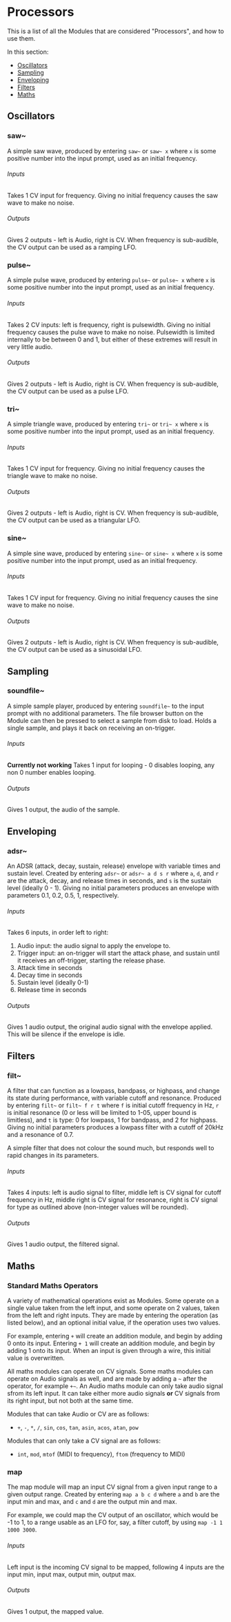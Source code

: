 # Processors
This is a list of all the Modules that are considered "Processors", and how to use them.

In this section:
* [Oscillators](##Oscillators)
* [Sampling](##Sampling)
* [Enveloping](##Enveloping)
* [Filters](##Filters)
* [Maths](##Maths)

## Oscillators

### saw~
A simple saw wave, produced by entering `saw~` or `saw~ x` where `x` is some positive number into the input prompt, used as an initial frequency.

###### Inputs
Takes 1 CV input for frequency. Giving no initial frequency causes the saw wave to make no noise.

###### Outputs
Gives 2 outputs - left is Audio, right is CV. When frequency is sub-audible, the CV output can be used as a ramping LFO.

### pulse~
A simple pulse wave, produced by entering `pulse~` or `pulse~ x` where `x` is some positive number into the input prompt, used as an initial frequency.

###### Inputs
Takes 2 CV inputs: left is frequency, right is pulsewidth. Giving no initial frequency causes the pulse wave to make no noise. Pulsewidth is limited internally to be between 0 and 1, but either of these extremes will result in very little audio.

###### Outputs
Gives 2 outputs - left is Audio, right is CV. When frequency is sub-audible, the CV output can be used as a pulse LFO.

### tri~
A simple triangle wave, produced by entering `tri~` or `tri~ x` where `x` is some positive number into the input prompt, used as an initial frequency.

###### Inputs
Takes 1 CV input for frequency. Giving no initial frequency causes the triangle wave to make no noise.

###### Outputs
Gives 2 outputs - left is Audio, right is CV. When frequency is sub-audible, the CV output can be used as a triangular LFO.

### sine~
A simple sine wave, produced by entering `sine~` or `sine~ x` where `x` is some positive number into the input prompt, used as an initial frequency.

###### Inputs
Takes 1 CV input for frequency. Giving no initial frequency causes the sine wave to make no noise.

###### Outputs
Gives 2 outputs - left is Audio, right is CV. When frequency is sub-audible, the CV output can be used as a sinusoidal LFO.

## Sampling

### soundfile~
A simple sample player, produced by entering `soundfile~` to the input prompt with no additional parameters. The file browser button on the Module can then be pressed to select a sample from disk to load. Holds a single sample, and plays it back on receiving an on-trigger.

###### Inputs
**Currently not working** Takes 1 input for looping - 0 disables looping, any non 0 number enables looping.

###### Outputs
Gives 1 output, the audio of the sample.

## Enveloping

### adsr~
An ADSR (attack, decay, sustain, release) envelope with variable times and sustain level. Created by entering `adsr~` or `adsr~ a d s r` where `a`, `d`, and `r` are the attack, decay, and release times in seconds, and `s` is the sustain level (ideally 0 - 1). Giving no initial parameters produces an envelope with parameters 0.1, 0.2, 0.5, 1, respectively.

###### Inputs
Takes 6 inputs, in order left to right:
1. Audio input: the audio signal to apply the envelope to.
2. Trigger input: an on-trigger will start the attack phase, and sustain until it receives an off-trigger, starting the release phase.
3. Attack time in seconds
4. Decay time in seconds
5. Sustain level (ideally 0-1)
6. Release time in seconds

###### Outputs
Gives 1 audio output, the original audio signal with the envelope applied. This will be silence if the envelope is idle.

## Filters

### filt~
A filter that can function as a lowpass, bandpass, or highpass, and change its state during performance, with variable cutoff and resonance. Produced by entering `filt~` or `filt~ f r t` where `f` is initial cutoff frequency in Hz, `r` is initial resonance (0 or less will be limited to 1-05, upper bound is limitless), and `t` is type: 0 for lowpass, 1 for bandpass, and 2 for highpass. Giving no initial parameters produces a lowpass filter with a cutoff of 20kHz and a resonance of 0.7.

A simple filter that does not colour the sound much, but responds well to rapid changes in its parameters.

###### Inputs
Takes 4 inputs: left is audio signal to filter, middle left is CV signal for cutoff frequency in Hz, middle right is CV signal for resonance, right is CV signal for type as outlined above (non-integer values will be rounded).

###### Outputs
Gives 1 audio output, the filtered signal.

## Maths

### Standard Maths Operators
A variety of mathematical operations exist as Modules. Some operate on a single value taken from the left input, and some operate on 2 values, taken from the left and right inputs. They are made by entering the operation (as listed below), and an optional initial value, if the operation uses two values.

For example, entering `+` will create an addition module, and begin by adding 0 onto its input. Entering `+ 1` will create an addition module, and begin by adding 1 onto its input. When an input is given through a wire, this initial value is overwritten.

All maths modules can operate on CV signals. Some maths modules can operate on Audio signals as well, and are made by adding a `~` after the operator, for example `+~`. An Audio maths module can only take audio signal sfrom its left input. It can take either more audio signals **or** CV signals from its right input, but not both at the same time.

Modules that can take Audio or CV are as follows:
* `+`, `-`, `*`, `/`, `sin`, `cos`, `tan`, `asin`, `acos`, `atan`, `pow`

Modules that can only take a CV signal are as follows:
* `int`, `mod`, `mtof` (MIDI to frequency), `ftom` (frequency to MIDI)

### map
The map module will map an input CV signal from a given input range to a given output range. Created by entering `map a b c d` where `a` and `b` are the input min and max, and `c` and `d` are the output min and max.

For example, we could map the CV output of an oscillator, which would be -1 to 1, to a range usable as an LFO for, say, a filter cutoff, by using `map -1 1 1000 3000`.

###### Inputs
Left input is the incoming CV signal to be mapped, following 4 inputs are the input min, input max, output min, output max.

###### Outputs
Gives 1 output, the mapped value.